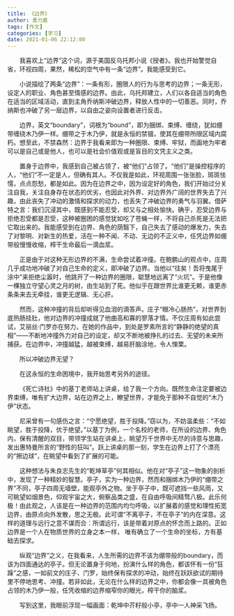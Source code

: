 ```yaml
---
title: 《边界》
author: 勇力嘉
tags: [作文]
categories: [学习]
date: 2021-01-06 22:12:00
---
```

&emsp;&emsp;我喜欢上“边界”这个词，源于美国反乌托邦小说《授者》。我也开始警觉自省，环视四周，果然，稀松的空气中有一条“边界”。我能感受到它。

&emsp;&emsp;小说描绘了两条“边界”：一条有形，圈限人的行为与思考的边界；一条无形，设定人的职业、角色甚至情感的边界。由此，乌托邦建立，人们以各自适当的角色在适当的区域活动，直到主角乔纳斯冲破边界，释放人性中的一切善恶。同时，乔纳斯也冲破了另一层边界，以自由之姿向设置者进行反击。

&emsp;&emsp;边界，英文“boundary”，词根为“bound”，即为捆绑、束缚、缠绕，犹如绷带缠绕木乃伊一样。绷带之于木乃伊，就是永恒的禁锢，使其在绷带所限区域内腐朽。想至此，不禁森然：边界于我看来即为一种圈限、束缚、牢狱，而画地为牢者可以是自己或是他人，也可以是社会价值观或是盲目的文凭主义之类。

&emsp;&emsp;置身于边界中，我感到自己被占领了，被“他们”占领了。“他们”是操控程序的人，“他们”不一定是人，但确有其人。不仅我是如此，环视周围一张张脸，斑斑怯懦，点点怨愁，都是如此。因为在边界之中，因为设定好的角色，我们开始过分关注自我，关注自身存在状态的优劣，也因此对外界、对边界外广阔的世界失去了兴趣，由此丧失了冲动的激情和探求的动力，也丢失了冲破边界的勇气与羽翼。借萨特之言：我们沉浸其中，既感到不能忍受，却又与之相处愉快。确乎，忍受边界与拒绝忍受都是忍受，这种被圈困的感觉犹如吃了苍蝇一样，不将自己杀死是无法把它取出来的。我能感受到在边界、角色的荫翳下，自己失去了感动的爆发力，失去了对黎明、对新生的热爱，活在一种不闻、不动、无边的不正义中，任凭边界如绷带般慢慢收缩，榨干生命最后一滴血浆。

&emsp;&emsp;正是由于对这种无形边界的不满，生命尝试着冲撞。在鲍鹏山的观点中，庄周几乎成功地冲破了对自己生命的定义，即冲破了边界。当他以“往矣！吾将曳尾于涂中”来拒绝尘嚣时，他跳开了一种边界的圈限，聪慧地远离了“火坑”。于是他像一棵独立守望心灵之月的树，由生站到了死。他似乎在跟世界比谁更无赖，谁更赤条条来去无牵挂，谁更无逻辑、无心肝。

&emsp;&emsp;然而，这种冲撞的背后却听得见血泪的滴答声。庄子“眼冷心肠热”，对世界到底热肠挂肚，他对边界的冲撞成就了他曲高和寡的寥落才情。不仅庄周有如此尝试，艾丽丝·门罗亦在努力，在她的作品中，到处是罗素所言的“静静的绝望的真相”——不断地冲撞外力对自己的设定，却又不断地被挣扎的过去、无望的未来所捕获。在边界中，冲撞越猛，越被束缚，越易肝脑涂地，令人悚栗。

&emsp;&emsp;所以冲破边界无望？

&emsp;&emsp;在这永恒的生命困境中，我开始思考另外的途径。

&emsp;&emsp;《死亡诗社》中的基丁老师站上讲桌，给了我一个方向。既然生命注定要被边界束缚，唯有扩大边界，站在边界之上，瞭望世界，才能免于那种不自觉的“木乃伊”状态。

&emsp;&emsp;尼采曾有一句感伤之言：“宁愿绝望，胜于投降。”窃以为，不妨温柔些：“不如眺望，胜于投降，优于绝望。”以基丁为例，一个名校的老师，在所设的边界、角色内，保有清醒的双目，带领学生站在讲桌上，眺望万千世界中无尽的诗意与思趣，发出惠特曼所言的“野性的狂叫”。跃上讲桌的那一刻，学生在边界上打了个漂亮的“擦边球”，在眺望中看到了扩展的可能。

&emsp;&emsp;这种想法与朱良志先生的“乾坤草亭”何其相似。他在对“亭子”这一物象的剖析中，发现了一种精妙的智慧。亭子，实为一种边界，然而和捆绑木乃伊的“绷带之界”不同，亭子四周无墙壁，能观亭外之物。坐于亭子中，既可遮挡一些风雨，又可眺望如烟景色，仰观宇宙之大，俯察品类之盛，在自由呼吸间精骛八极。此乐何极！由此观之，人该是在一种边界的范围内均匀呼吸，以扩展着的感觉和理性拓宽边界，由原点向外发散，思之无极。此可谓“不离亭子，不在亭子”的内在深意。这样的道理与远行之意不谋而合：所谓远行，该是带着对原点的怀念而上路的。正如边界是一个人在物质世界的立身之本一样， 唯有确立了一个生命的坐标，方有基础去探求。

&emsp;&emsp;纵观“边界”之义，在我看来，人生所需的边界不该为绷带般的boundary，而该为四面通达的亭子。但无论置身于何地，扮演什么样的角色，都该怀有一份“狂躁”之感，一如前文的庄子、门罗，始终保有探求的冲动，始终在跃跃欲试的期待里不停地思考、冲撞。若非如此，无论在什么样的边界之中，你都会像一具被角色占领的木乃伊一般，任凭收缩的边界缩窄你的眼光，榨干你的脑浆。

&emsp;&emsp;写到这里，我眼前浮现一幅画面：乾坤中芥籽般小亭，亭中一人神采飞扬。